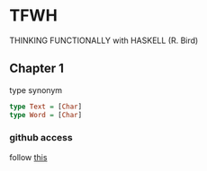 # TFWH
THINKING FUNCTIONALLY with HASKELL (R. Bird)

## Chapter 1

type synonym

```hs
type Text = [Char]
type Word = [Char]
```

### github access
follow [this](https://stackoverflow.com/questions/68775869/support-for-password-authentication-was-removed-please-use-a-personal-access-to)



